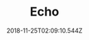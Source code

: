 ---
title: Echo
artist: David Maxim Micic
date: 2018-11-25T02:09:10.544Z
cover: tumblr_od8z191lhw1vfaqyoo1_1280.jpg
styles:
  - Progressive Metal
  - Rock
links:
  spotify: https://open.spotify.com/album/50DXaNu8sQqoe6xWoabOJF?si=BjOh74bHTcimsd93Rgsf_w
  youtube: https://music.youtube.com/watch?v=y904xPTvCXU
  applemusic: https://itunes.apple.com/us/album/eco/1030973508?uo=4
  soundcloud: ""
  bandcamp: https://davidmaximmicic.bandcamp.com/album/eco
  googleplay: https://play.google.com/music/m/B7p2jjaaivuzfxok4oqgfxpn2ze?signup_if_needed=1
  deezer: https://www.deezer.com/album/11025012
---